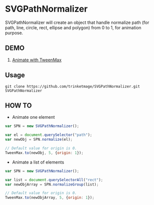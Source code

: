 # SVGPathNormalizer

SVGPathNormalizer will create an object that handle normalize path (for path, line, circle, rect, ellipse and polygon) from 0 to 1, for animation purpose.

## DEMO

1. [Animate with TweenMax](http://trinketmage.free.fr/factory/SVGPathNormalizer/example/)

## Usage

```shell
git clone https://github.com/trinketmage/SVGPathNormalizer.git SVGPathNormalizer
```

## HOW TO

* Animate one element
```js
var SPN = new SVGPathNormalizer();

var el = document.querySelector("path");
var newObj = SPN.normalize(el);

// Default value for origin is 0.
TweenMax.to(newObj, 5, {origin: 1});
```

* Animate a list of elements
```js
var SPN = new SVGPathNormalizer();

var list = document.querySelectorAll("rect");
var newObjArray = SPN.normalizeGroup(list);

// Default value for origin is 0.
TweenMax.to(newObjArray, 5, {origin: 1});
```
